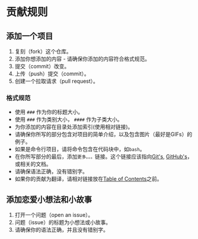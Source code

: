# 贡献规则

## 添加一个项目
1. 复刻（fork）这个仓库。
2. 添加你想添加的内容 - 请确保你添加的内容符合格式规范。
3. 提交（commit）改变。
4. 上传（push）提交（commit）。
5. 创建一个拉取请求（pull request）。

### 格式规范
- 使用 `###` 作为你的标题大小。
- 使用 `###` 作为类别大小， `####` 作为子类大小。
- 为你添加的内容在目录处添加索引(使用相对链接)。
- 请确保你所写的部分包含对项目的简单介绍，以及包含图片（最好是GIFs）的例子。
- 如果是命令行项目，请将命令包含在代码块中，如`bash`。
- 在你所写部分的最后，添加`更多。。。`链接。这个链接应该指向[Git's](http://git-scm.com/docs), [GitHub's](https://help.github.com)，或相关的文档。
- 请确保语法正确，没有错别字。
- 如果你的贡献为翻译，请相对链接放在[Table of Contents](readme-cn.md#目录)之前。

## 添加恋爱小想法和小故事
1. 打开一个问题（open an issue）。
2. 问题（issue）的标题为小想法或小故事。
3. 请确保你的语法正确，并且没有错别字。
